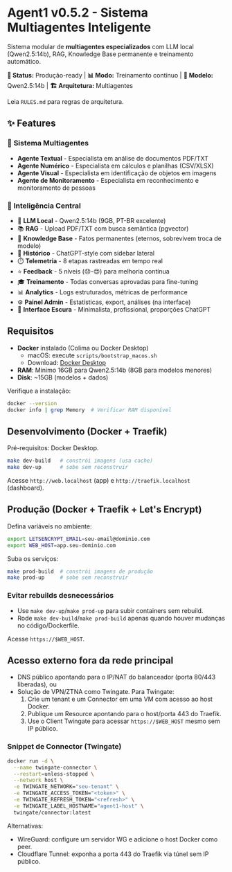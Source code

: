 # Agent1 v0.5.2 - Sistema Multiagentes Inteligente

Sistema modular de **multiagentes especializados** com LLM local (Qwen2.5:14b), RAG, Knowledge Base permanente e treinamento automático.

**🚀 Status:** Produção-ready | **📊 Modo:** Treinamento contínuo | **🤖 Modelo:** Qwen2.5:14b | **🏗️ Arquitetura:** Multiagentes

Leia `RULES.md` para regras de arquitetura.

## ✨ Features

### 🤖 **Sistema Multiagentes**
- **Agente Textual** - Especialista em análise de documentos PDF/TXT
- **Agente Numérico** - Especialista em cálculos e planilhas (CSV/XLSX)
- **Agente Visual** - Especialista em identificação de objetos em imagens
- **Agente de Monitoramento** - Especialista em reconhecimento e monitoramento de pessoas

### 🧠 **Inteligência Central**
- 🤖 **LLM Local** - Qwen2.5:14b (9GB, PT-BR excelente)
- 📚 **RAG** - Upload PDF/TXT com busca semântica (pgvector)
- 💾 **Knowledge Base** - Fatos permanentes (eternos, sobrevivem troca de modelo)
- 💬 **Histórico** - ChatGPT-style com sidebar lateral
- ⏱️ **Telemetria** - 8 etapas rastreadas em tempo real
- ⭐ **Feedback** - 5 níveis (😞-😍) para melhoria contínua
- 🎓 **Treinamento** - Todas conversas aprovadas para fine-tuning
- 📊 **Analytics** - Logs estruturados, métricas de performance
- ⚙️ **Painel Admin** - Estatísticas, export, análises (na interface)
- 🎨 **Interface Escura** - Minimalista, profissional, proporções ChatGPT

## Requisitos

- **Docker** instalado (Colima ou Docker Desktop)
  - macOS: execute `scripts/bootstrap_macos.sh`
  - Download: [Docker Desktop](https://www.docker.com/products/docker-desktop/)
- **RAM**: Mínimo 16GB para Qwen2.5:14b (8GB para modelos menores)
- **Disk**: ~15GB (modelos + dados)

Verifique a instalação:

```bash
docker --version
docker info | grep Memory  # Verificar RAM disponível
```

## Desenvolvimento (Docker + Traefik)

Pré-requisitos: Docker Desktop.

```bash
make dev-build   # constrói imagens (usa cache)
make dev-up      # sobe sem reconstruir
```

Acesse `http://web.localhost` (app) e `http://traefik.localhost` (dashboard).

## Produção (Docker + Traefik + Let's Encrypt)

Defina variáveis no ambiente:

```bash
export LETSENCRYPT_EMAIL=seu-email@dominio.com
export WEB_HOST=app.seu-dominio.com
```

Suba os serviços:

```bash
make prod-build  # constrói imagens de produção
make prod-up     # sobe sem reconstruir
```

### Evitar rebuilds desnecessários

- Use `make dev-up`/`make prod-up` para subir containers sem rebuild.
- Rode `make dev-build`/`make prod-build` apenas quando houver mudanças no código/Dockerfile.

Acesse `https://$WEB_HOST`.

## Acesso externo fora da rede principal

- DNS público apontando para o IP/NAT do balanceador (porta 80/443 liberadas), ou
- Solução de VPN/ZTNA como Twingate. Para Twingate:
  1. Crie um tenant e um Connector em uma VM com acesso ao host Docker.
  2. Publique um Resource apontando para o host/porta 443 do Traefik.
  3. Use o Client Twingate para acessar `https://$WEB_HOST` mesmo sem IP público.

### Snippet de Connector (Twingate)

```bash
docker run -d \
  --name twingate-connector \
  --restart=unless-stopped \
  --network host \
  -e TWINGATE_NETWORK="seu-tenant" \
  -e TWINGATE_ACCESS_TOKEN="<token>" \
  -e TWINGATE_REFRESH_TOKEN="<refresh>" \
  -e TWINGATE_LABEL_HOSTNAME="agent1-host" \
  twingate/connector:latest
```
  
Alternativas:
- WireGuard: configure um servidor WG e adicione o host Docker como peer.
- Cloudflare Tunnel: exponha a porta 443 do Traefik via túnel sem IP público.
